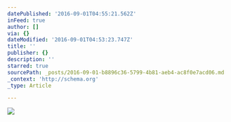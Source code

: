 ```yaml
---
datePublished: '2016-09-01T04:55:21.562Z'
inFeed: true
author: []
via: {}
dateModified: '2016-09-01T04:53:23.747Z'
title: ''
publisher: {}
description: ''
starred: true
sourcePath: _posts/2016-09-01-b8896c36-5799-4b81-aeb4-ac8f0e7acd06.md
_context: 'http://schema.org'
_type: Article

---
```

![](https://the-grid-user-content.s3-us-west-2.amazonaws.com/65c8c046-42c4-4d74-bfca-50852a3ddd35.jpg)
